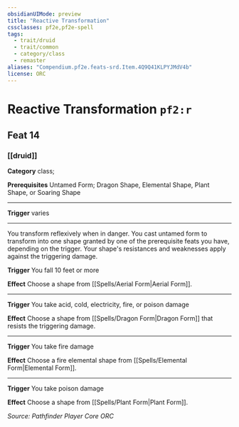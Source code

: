 ```yaml
---
obsidianUIMode: preview
title: "Reactive Transformation"
cssclasses: pf2e,pf2e-spell
tags:
  - trait/druid
  - trait/common
  - category/class
  - remaster
aliases: "Compendium.pf2e.feats-srd.Item.4Q9Q41KLPYJMdV4b"
license: ORC
---
```

# Reactive Transformation `pf2:r`
## Feat 14
### [[druid]]

**Category** class; 



**Prerequisites** Untamed Form; Dragon Shape, Elemental Shape, Plant Shape, or Soaring Shape
* * *
**Trigger** varies

* * *

You transform reflexively when in danger. You cast untamed form to transform into one shape granted by one of the prerequisite feats you have, depending on the trigger. Your shape's resistances and weaknesses apply against the triggering damage.

**Trigger** You fall 10 feet or more

**Effect** Choose a shape from [[Spells/Aerial Form|Aerial Form]].

* * *

**Trigger** You take acid, cold, electricity, fire, or poison damage

**Effect** Choose a shape from [[Spells/Dragon Form|Dragon Form]] that resists the triggering damage.

* * *

**Trigger** You take fire damage

**Effect** Choose a fire elemental shape from [[Spells/Elemental Form|Elemental Form]].

* * *

**Trigger** You take poison damage

**Effect** Choose a shape from [[Spells/Plant Form|Plant Form]].

*Source: Pathfinder Player Core*
*ORC*